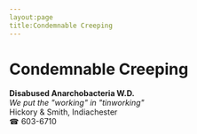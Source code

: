 ```yaml
---
layout:page
title:Condemnable Creeping
---
```

# Condemnable Creeping

**Disabused Anarchobacteria W.D.**  
_We put the "working" in "tinworking"_  
Hickory & Smith, Indiachester  
☎ 603-6710



